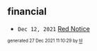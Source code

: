 ## financial


* <code>Dec 12, 2021</code> [Red Notice](2021-12-15T21-11-09-red-notice.md)

<sup><sub>generated 27 Dec 2021 11:10:29 by <a href='https://github.com/senorprogrammer/til'>til</a></sub></sup>

